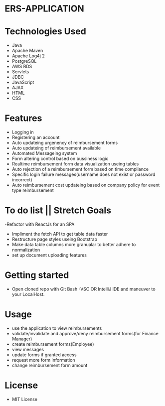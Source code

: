 # ERS-APPLICATION

# Technologies Used
- Java 
- Apache Maven
- Apache Log4j 2
- PostgreSQL
- AWS RDS
- Servlets
- JDBC 
- JavaScript
- AJAX 
- HTML
- CSS 

# Features
- Logging in
- Registering an account
- Auto updateing urgenency of reimbursement forms
- Auto updateing of reimbursement available
- Automated Messageing system
- Form altering control based on bussiness logic
- Realtime reimbursement form data visualization useing tables
- Auto rejection of a reimbursement form based on time compliance
- Specific login failure messages(username does not exist or password incorrect)
- Auto reimbursement cost updateing based on company policy for event type reimbursement

# To do list || Stretch Goals
-Refactor with ReactJs for an SPA
- Impliment the fetch API to get table data faster
- Restructure page styles useing Bootstrap
- Make data table columns more granualar to better adhere to normalization
- set up document uploading features

# Getting started
- Open cloned repo with Git Bash
-VSC OR IntelliJ IDE and maneuver to your LocalHost. 

# Usage
- use the application to view reimbursements
- validate/invalidate and approve/deny reimbursement forms(for Finance Manager)
- create reimbursement forms(Employee)
- view messages 
- update forms if granted access
- request more form information
- change reimbursement form amount


# License 
- MIT License






